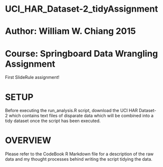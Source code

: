 # UCI_HAR_Dataset-2_tidyAssignment
# Author: William W. Chiang 2015
# Course: Springboard Data Wrangling Assignment

First SlideRule assignment!


# SETUP
Before executing the run_analysis.R script, download the UCI HAR Dataset-2 which contains text files of disparate data which will be combined into a tidy dataset once the script has been executed.

# OVERVIEW
Please refer to the CodeBook R Markdown file for a description of the raw data and my thought processes behind writing the script tidying the data.
